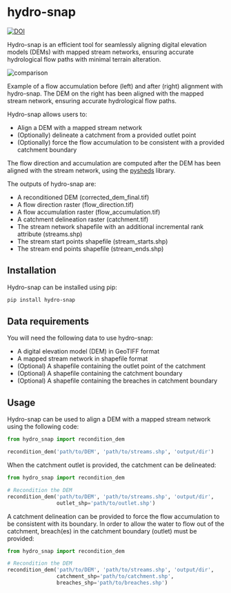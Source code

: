 # hydro-snap

[![DOI](https://zenodo.org/badge/DOI/10.5281/zenodo.13350525.svg)](https://doi.org/10.5281/zenodo.13350525)


Hydro-snap is an efficient tool for seamlessly aligning digital elevation models (DEMs) 
with mapped stream networks, ensuring accurate hydrological flow paths with minimal 
terrain alteration.

![comparison](https://github.com/user-attachments/assets/f8c3a3c3-2aa4-45f2-b9b5-d322370118dc)

Example of a flow accumulation before (left) and after (right) alignment with hydro-snap. 
The DEM on the right has been aligned with the mapped stream network, ensuring accurate 
hydrological flow paths.

Hydro-snap allows users to:
- Align a DEM with a mapped stream network
- (Optionally) delineate a catchment from a provided outlet point
- (Optionally) force the flow accumulation to be consistent with a provided catchment boundary

The flow direction and accumulation are computed after the DEM has been aligned 
with the stream network, using the [pysheds](https://github.com/mdbartos/pysheds) library.

The outputs of hydro-snap are:
- A reconditioned DEM (corrected_dem_final.tif)
- A flow direction raster (flow_direction.tif)
- A flow accumulation raster (flow_accumulation.tif)
- A catchment delineation raster (catchment.tif)
- The stream network shapefile with an additional incremental rank attribute (streams.shp)
- The stream start points shapefile (stream_starts.shp)
- The stream end points shapefile (stream_ends.shp)


## Installation
Hydro-snap can be installed using pip:
```bash
pip install hydro-snap
```

## Data requirements
You will need the following data to use hydro-snap:
- A digital elevation model (DEM) in GeoTIFF format
- A mapped stream network in shapefile format
- (Optional) A shapefile containing the outlet point of the catchment
- (Optional) A shapefile containing the catchment boundary
- (Optional) A shapefile containing the breaches in catchment boundary

## Usage
Hydro-snap can be used to align a DEM with a mapped stream network using the following code:

```python
from hydro_snap import recondition_dem

recondition_dem('path/to/DEM', 'path/to/streams.shp', 'output/dir')
```

When the catchment outlet is provided, the catchment can be delineated:

```python
from hydro_snap import recondition_dem

# Recondition the DEM
recondition_dem('path/to/DEM', 'path/to/streams.shp', 'output/dir', 
                outlet_shp='path/to/outlet.shp')
```

A catchment delineation can be provided to force the flow accumulation to be consistent 
with its boundary. In order to allow the water to flow out of the catchment, breach(es)
in the catchment boundary (outlet) must be provided:

```python
from hydro_snap import recondition_dem

# Recondition the DEM
recondition_dem('path/to/DEM', 'path/to/streams.shp', 'output/dir', 
                catchment_shp='path/to/catchment.shp',
                breaches_shp='path/to/breaches.shp')
```